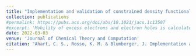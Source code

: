 ```yaml
---
title: "Implementation and validation of constrained density functional theory forces in the CP2K package"
collection: publications
#permalink: https://pubs.acs.org/doi/abs/10.1021/jacs.1c13507
#excerpt: 'Mobility of excess electrons and electron holes is calculated in bulk hematite.'
date: 2022-03-03
venue: 'Journal of Chemical Theory and Computation'
citation: "Ahart, C. S., Rosso, K. M. & Blumberger, J. Implementation and validation of constrained density functional theory forces in the CP2K package. submitted (2022)."
---
```

